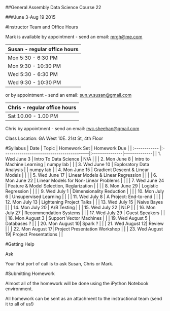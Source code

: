 ##General Assembly Data Science Course 22 

###June 3-Aug 19 2015

#Instructor Team and Office Hours

Mark is available by appointment - send an email: mrgh@me.com



|  Susan - regular office hours | 
| :------------ |
| Mon  5:30 - 6:30 PM    | 
| Mon  9:30 - 10:30 PM    | 
| Wed  5:30 - 6:30 PM   | 
| Wed 9:30 - 10:30 PM   |     

or by appointment - send an email: sun.w.susan@gmail.com


|  Chris - regular office hours | 
| :------------ |
| Sat  10.00 - 1.00 PM    | 

Chris by appointment - send an email: rwc.sheehan@gmail.com

Class Location: GA West 10E. 21st St, 4th Floor

#Syllabus
| Date          | Topic                                     | Homework Set   | Homework Due |
| :------------ |:------------------------------------------|:---------------|--------------|
| 1. Wed June 3    | Intro To Data Science                     | N/A            |              |
| 2. Mon June 8    | Intro to Machine Learning                 | numpy lab      |              |
| 3. Wed June 10   | Exploratory Data Analysis                 |                | numpy lab    |
| 4. Mon June 15   | Gradient Descent & Linear Models          |                |              |
| 5. Wed June 17   | Linear Models & Linear Regression         |                |              |
| 6. Mon June 22   | Linear Models for Non-Linear Problems     |                |              |
| 7. Wed June 24   | Feature & Model Selection, Reglarization  |                |              |
| 8. Mon June 29   | Logistic Regression                       |                |              |
| 9. Wed July 1    | Dimensionality Reduction                  |                |              |
| 10. Mon July 6   | Unsupervised Learning                     |                |              |
| 11. Wed July 8   | A Project: End-to-end                     |                |              |
| 12. Mon July 13  | Lightening Project Talks                    |                |
| 13. Wed July 15  | Naive Bayes                    |                |
| 14. Mon July 20  | A/B Testing                           |                |
| 15. Wed July 22  | NLP          |                |
| 16. Mon July 27  |  Recommendation Systems                |                |
| 17. Wed July 29  |  Guest Speakers       |                |
| 18. Mon August 3 | Support Vector Machines    |                |
| 19. Wed August 5 | Databases                ?     |                |
| 20. Mon August 10| Spark                    ?     |                |
| 21. Wed August 12| Review                         |                |
| 22. Mon August 17| Project Presentation Workshop  |                |
| 23. Wed August 19| Project Presentations          |                |

#Getting Help

Ask

Your first port of call is to ask Susan, Chris or Mark.

#Submitting Homework

Almost all of the homework will be done using the iPython Notebook environment. 

All homework can be sent as an attachment to the instructional team (send it to all of us!)
